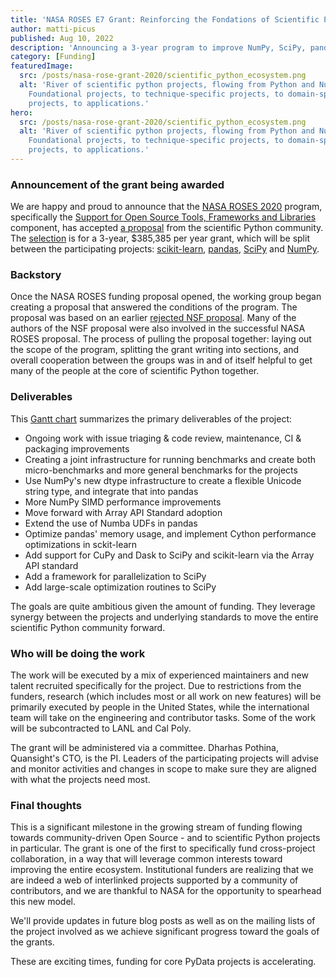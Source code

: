 ```yaml
---
title: 'NASA ROSES E7 Grant: Reinforcing the Fondations of Scientific Python'
author: matti-picus
published: Aug 10, 2022
description: 'Announcing a 3-year program to improve NumPy, SciPy, pandas, and scikit-learn'
category: [Funding]
featuredImage:
  src: /posts/nasa-rose-grant-2020/scientific_python_ecosystem.png
  alt: 'River of scientific python projects, flowing from Python and NumPy, to
    Foundational projects, to technique-specific projects, to domain-specific
    projects, to applications.'
hero:
  src: /posts/nasa-rose-grant-2020/scientific_python_ecosystem.png
  alt: 'River of scientific python projects, flowing from Python and Numpy, to
    Foundational projects, to technique-specific projects, to domain-specific
    projects, to applications.'
---
```


### Announcement of the grant being awarded

We are happy and proud to announce that the [NASA ROSES 2020](https://science.nasa.gov/researchers/sara/grant-solicitations/roses-2020/release-research-opportunities-space-and-earth-science-roses-2020)
program, specifically the [Support for Open Source Tools, Frameworks and Libraries](https://nspires.nasaprs.com/external/solicitations/summary.do?solId=%7B958CF134-D655-E512-B5AD-84501D14A0C1%7D&path=&method=init)
component, has accepted [a
proposal](/posts/nasa-rose-grant-2020/NASA_project_proposal.pdf)
from the scientific Python community. The
[selection](https://nspires.nasaprs.com/external/viewrepositorydocument?cmdocumentid=843923&solicitationId={958CF134-D655-E512-B5AD-84501D14A0C1}&viewSolicitationDocument=1)
is for a 3-year, $385,385 per year grant, which will be split between the participating
projects: [scikit-learn](https://scikit-learn.org),
[pandas](https://pandas.org/), [SciPy](https://scipy.org/) and
[NumPy](https://numpy.org/).

### Backstory

Once the NASA ROSES funding proposal opened, the working group began creating a
proposal that answered the conditions of the program. The proposal was based on
an earlier
[rejected NSF proposal](https://figshare.com/articles/journal_contribution/Mid-Scale_Research_Infrastructure_-_The_Scientific_Python_Ecosystem/8009441).
Many of the authors of the NSF proposal were also involved in the successful
NASA ROSES proposal. The process of pulling the proposal together: laying out
the scope of the program, splitting the grant writing into sections, and
overall cooperation between the groups was in and of itself helpful to get many
of the people at the core of scientific Python together.

### Deliverables

This [Gantt chart](/posts/nasa-rose-grant-2020/NASA_project_workplan.pdf)
summarizes the primary deliverables of the project:

- Ongoing work with issue triaging & code review, maintenance, CI & packaging
  improvements
- Creating a joint infrastructure for running benchmarks and create both
  micro-benchmarks and more general benchmarks for the projects
- Use NumPy's new dtype infrastructure to create a flexible Unicode string
  type, and integrate that into pandas
- More NumPy SIMD performance improvements
- Move forward with Array API Standard adoption
- Extend the use of Numba UDFs in pandas
- Optimize pandas' memory usage, and implement Cython performance optimizations
  in sckit-learn
- Add support for CuPy and Dask to SciPy and scikit-learn via the Array API
  standard
- Add a framework for parallelization to SciPy
- Add large-scale optimization routines to SciPy

The goals are quite ambitious given the amount of funding. They leverage
synergy between the projects and underlying standards to move the entire
scientific Python community forward.

### Who will be doing the work

The work will be executed by a mix of experienced maintainers and new talent
recruited specifically for the project. Due to restrictions from the funders,
research (which includes most or all work on new features) will be primarily
executed by people in the United States, while the international team will take
on the engineering and contributor tasks. Some of the work will be
subcontracted to LANL and Cal Poly.

The grant will be administered via a committee. Dharhas Pothina, Quansight's CTO,
is the PI. Leaders of the participating projects will advise and monitor
activities and changes in scope to make sure they are aligned with what the
projects need most.

### Final thoughts

This is a significant milestone in the growing stream of funding flowing
towards community-driven Open Source - and to scientific Python projects in
particular. The grant is one of the first to specifically fund cross-project
collaboration, in a way that will leverage common interests toward improving
the entire ecosystem. Institutional funders are realizing that we are indeed a
web of interlinked projects supported by a community of contributors, and we
are thankful to NASA for the opportunity to spearhead this new model.

We'll provide updates in future blog posts as well as on the mailing lists of
the project involved as we achieve significant progress toward the goals of the
grants.

These are exciting times, funding for core PyData projects is accelerating.
